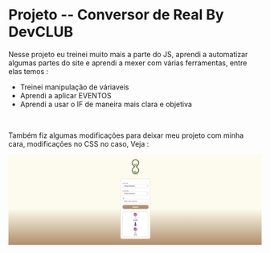 <h1> Projeto -- Conversor de Real By DevCLUB </h1>
<p> Nesse projeto eu treinei muito mais a parte do JS, aprendi a automatizar algumas partes do site e aprendi a mexer com várias ferramentas, entre elas temos :</p>
<ul>
  <li>Treinei manipulação de váriaveis</li>
  <li>Aprendi a aplicar EVENTOS</li>
  <li>Aprendi a usar o IF de maneira mais clara e objetiva</li>
</ul>
<br>
<p>Também fiz algumas modificações para deixar meu projeto com minha cara, modificações no CSS no caso, Veja :</p>
<img src = "https://github.com/caua-dev-coder/Projeto-DevClub---Conversor-de-Unidades/blob/main/assets/Captura%20de%20tela%202024-01-06%20143535.png">
